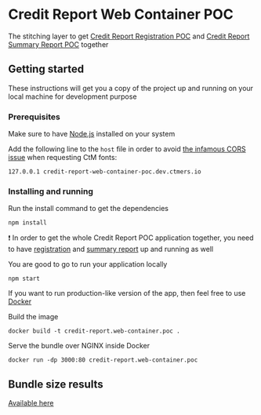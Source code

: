 # Credit Report Web Container POC

The stitching layer to get [Credit Report Registration POC](https://github.com/MikhailMamayeu/credit-report.registration.poc) and [Credit Report Summary Report POC](https://github.com/MikhailMamayeu/credit-report.summary-report.poc) together

## Getting started

These instructions will get you a copy of the project up and running on your local machine for development purpose

### Prerequisites

Make sure to have [Node.js](https://nodejs.org/en/) installed on your system

Add the following line to the `host` file in order to avoid [the infamous CORS issue](https://comparethemarket.atlassian.net/wiki/spaces/MEER/pages/1907130737) when requesting CtM fonts:

```
127.0.0.1 credit-report-web-container-poc.dev.ctmers.io
```

### Installing and running

Run the install command to get the dependencies

```
npm install
```

:heavy_exclamation_mark: In order to get the whole Credit Report POC application together, you need to have [registration](https://github.com/MikhailMamayeu/credit-report.registration.poc) and [summary report](https://github.com/MikhailMamayeu/credit-report.summary-report.poc) up and running as well

You are good to go to run your application locally

```
npm start
```

If you want to run production-like version of the app, then feel free to use [Docker](https://www.docker.com/)

Build the image

```
docker build -t credit-report.web-container.poc .
```

Serve the bundle over NGINX inside Docker

```
docker run -dp 3000:80 credit-report.web-container.poc
```

## Bundle size results

[Available here](https://ja2r7.app.goo.gl/E1jqHthi9oy256Wo8)
